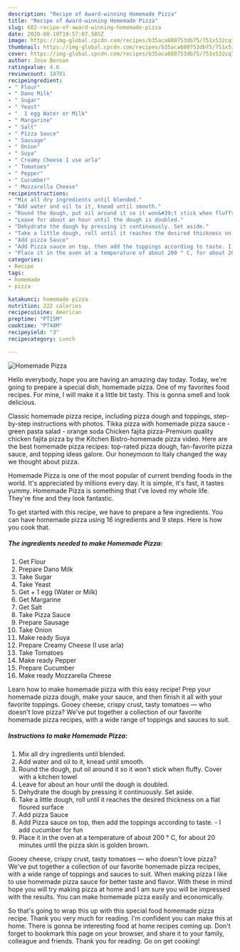 ```yaml
---
description: "Recipe of Award-winning Homemade Pizza"
title: "Recipe of Award-winning Homemade Pizza"
slug: 682-recipe-of-award-winning-homemade-pizza
date: 2020-08-10T19:57:07.585Z
image: https://img-global.cpcdn.com/recipes/b35aca680753db75/751x532cq70/homemade-pizza-recipe-main-photo.jpg
thumbnail: https://img-global.cpcdn.com/recipes/b35aca680753db75/751x532cq70/homemade-pizza-recipe-main-photo.jpg
cover: https://img-global.cpcdn.com/recipes/b35aca680753db75/751x532cq70/homemade-pizza-recipe-main-photo.jpg
author: Jose Benson
ratingvalue: 4.6
reviewcount: 18701
recipeingredient:
- " Flour"
- " Dano Milk"
- " Sugar"
- " Yeast"
- "  1 egg Water or Milk"
- " Margarine"
- " Salt"
- " Pizza Sauce"
- " Sausage"
- " Onion"
- " Suya"
- " Creamy Cheese I use arla"
- " Tomatoes"
- " Pepper"
- " Cucumber"
- " Mozzarella Cheese"
recipeinstructions:
- "Mix all dry ingredients until blended."
- "Add water and oil to it, knead until smooth."
- "Round the dough, put oil around it so it won&#39;t stick when fluffy. Cover with a kitchen towel"
- "Leave for about an hour until the dough is doubled."
- "Dehydrate the dough by pressing it continuously. Set aside."
- "Take a little dough, roll until it reaches the desired thickness on a flat floured surface"
- "Add pizza Sauce"
- "Add Pizza sauce on top, then add the toppings according to taste. I add cucumber for fun"
- "Place it in the oven at a temperature of about 200 ° C, for about 20 minutes until the pizza skin is golden brown."
categories:
- Recipe
tags:
- homemade
- pizza

katakunci: homemade pizza 
nutrition: 222 calories
recipecuisine: American
preptime: "PT15M"
cooktime: "PT48M"
recipeyield: "3"
recipecategory: Lunch

---
```



![Homemade Pizza](https://img-global.cpcdn.com/recipes/b35aca680753db75/751x532cq70/homemade-pizza-recipe-main-photo.jpg)

Hello everybody, hope you are having an amazing day today. Today, we're going to prepare a special dish, homemade pizza. One of my favorites food recipes. For mine, I will make it a little bit tasty. This is gonna smell and look delicious.

Classic homemade pizza recipe, including pizza dough and toppings, step-by-step instructions with photos. Tikka pizza with homemade pizza sauce - green pasta salad - orange soda Chicken fajita pizza-Premium quality chicken fajita pizza by the Kitchen Bistro-homemade pizza video. Here are the best homemade pizza recipes: top-rated pizza dough, fan-favorite pizza sauce, and topping ideas galore. Our honeymoon to Italy changed the way we thought about pizza.

Homemade Pizza is one of the most popular of current trending foods in the world. It's appreciated by millions every day. It is simple, it's fast, it tastes yummy. Homemade Pizza is something that I've loved my whole life. They're fine and they look fantastic.


To get started with this recipe, we have to prepare a few ingredients. You can have homemade pizza using 16 ingredients and 9 steps. Here is how you cook that.

<!--inarticleads1-->

##### The ingredients needed to make Homemade Pizza:

1. Get  Flour
1. Prepare  Dano Milk
1. Take  Sugar
1. Take  Yeast
1. Get  + 1 egg (Water or Milk)
1. Get  Margarine
1. Get  Salt
1. Take  Pizza Sauce
1. Prepare  Sausage
1. Take  Onion
1. Make ready  Suya
1. Prepare  Creamy Cheese (I use arla)
1. Take  Tomatoes
1. Make ready  Pepper
1. Prepare  Cucumber
1. Make ready  Mozzarella Cheese


Learn how to make homemade pizza with this easy recipe! Prep your homemade pizza dough, make your sauce, and then finish it all with your favorite toppings. Gooey cheese, crispy crust, tasty tomatoes — who doesn&#39;t love pizza? We&#39;ve put together a collection of our favorite homemade pizza recipes, with a wide range of toppings and sauces to suit. 

<!--inarticleads2-->

##### Instructions to make Homemade Pizza:

1. Mix all dry ingredients until blended.
1. Add water and oil to it, knead until smooth.
1. Round the dough, put oil around it so it won&#39;t stick when fluffy. Cover with a kitchen towel
1. Leave for about an hour until the dough is doubled.
1. Dehydrate the dough by pressing it continuously. Set aside.
1. Take a little dough, roll until it reaches the desired thickness on a flat floured surface
1. Add pizza Sauce
1. Add Pizza sauce on top, then add the toppings according to taste. - I add cucumber for fun
1. Place it in the oven at a temperature of about 200 ° C, for about 20 minutes until the pizza skin is golden brown.


Gooey cheese, crispy crust, tasty tomatoes — who doesn&#39;t love pizza? We&#39;ve put together a collection of our favorite homemade pizza recipes, with a wide range of toppings and sauces to suit. When making pizza I like to use homemade pizza sauce for better taste and flavor. With these in mind hope you will try making pizza at home and I am sure you will be impressed with the results. You can make homemade pizza easily and economically. 

So that's going to wrap this up with this special food homemade pizza recipe. Thank you very much for reading. I'm confident you can make this at home. There is gonna be interesting food at home recipes coming up. Don't forget to bookmark this page on your browser, and share it to your family, colleague and friends. Thank you for reading. Go on get cooking!
